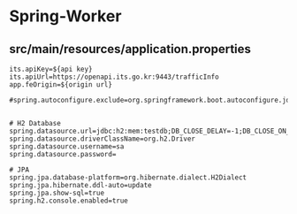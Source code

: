 # Spring-Worker

## src/main/resources/application.properties
```spring.application.name=Traffic-predict
its.apiKey=${api key}
its.apiUrl=https://openapi.its.go.kr:9443/trafficInfo
app.feOrigin=${origin url}

#spring.autoconfigure.exclude=org.springframework.boot.autoconfigure.jdbc.DataSourceAutoConfiguration


# H2 Database
spring.datasource.url=jdbc:h2:mem:testdb;DB_CLOSE_DELAY=-1;DB_CLOSE_ON_EXIT=FALSE
spring.datasource.driverClassName=org.h2.Driver
spring.datasource.username=sa
spring.datasource.password=

# JPA
spring.jpa.database-platform=org.hibernate.dialect.H2Dialect
spring.jpa.hibernate.ddl-auto=update
spring.jpa.show-sql=true
spring.h2.console.enabled=true
```
